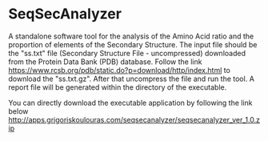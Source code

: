 # SeqSecAnalyzer
A standalone software tool for the analysis of the Amino Acid ratio and the proportion of elements of the Secondary Structure. 
The input file should be the "ss.txt" file (Secondary Structure File - uncompressed) downloaded from the Protein Data Bank (PDB) database. 
Follow the link https://www.rcsb.org/pdb/static.do?p=download/http/index.html to download the "ss.txt.gz". 
After that uncompress the file and run the tool. A report file will be generated within the directory of the executable. 

You can directly download the executable application by following the link below
http://apps.grigoriskoulouras.com/seqsecanalyzer/seqsecanalyzer_ver_1.0.zip
